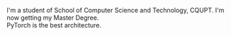 I'm a student of School of Computer Science and Technology, CQUPT. I'm now getting my Master Degree.  
PyTorch is the best architecture.
